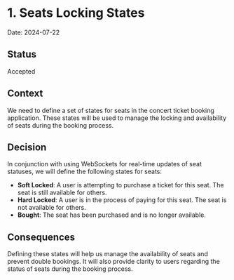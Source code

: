 # 1. Seats Locking States

Date: 2024-07-22

## Status

Accepted

## Context

We need to define a set of states for seats in the concert ticket booking application. These states will be used to manage the locking and availability of seats during the booking process.

## Decision

In conjunction with using WebSockets for real-time updates of seat statuses, we will define the following states for seats:

- **Soft Locked**: A user is attempting to purchase a ticket for this seat. The seat is still available for others.
- **Hard Locked**: A user is in the process of paying for this seat. The seat is not available for others.
- **Bought**: The seat has been purchased and is no longer available.

## Consequences

Defining these states will help us manage the availability of seats and prevent double bookings. It will also provide clarity to users regarding the status of seats during the booking process.
